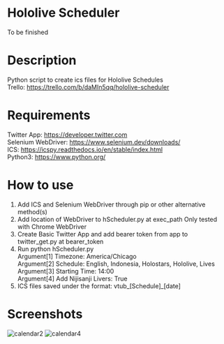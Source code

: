 # Hololive Scheduler

To be finished

# Description <br />
Python script to create ics files for Hololive Schedules <br />
Trello: https://trello.com/b/daMIn5qq/hololive-scheduler

# Requirements <br />
Twitter App: https://developer.twitter.com  <br />
Selenium WebDriver: https://www.selenium.dev/downloads/  <br />
ICS: https://icspy.readthedocs.io/en/stable/index.html <br />
Python3: https://www.python.org/

# How to use
1. Add ICS and Selenium WebDriver through pip or other alternative method(s)
2. Add location of WebDriver to hScheduler.py at exec_path
   Only tested with Chrome WebDriver
3. Create Basic Twitter App and add bearer token from app to twitter_get.py at bearer_token
4. Run python hScheduler.py  <br />
   Argument[1] Timezone: America/Chicago <br />
   Argument[2] Schedule: English, Indonesia, Holostars, Hololive, Lives <br />
   Argument[3] Starting Time: 14:00 <br />
   Argument[4] Add Nijisanji Livers: True
5. ICS files saved under the format: vtub_[Schedule]_[date]

# Screenshots <br />
![calendar2](https://user-images.githubusercontent.com/26319124/126437681-fd651485-f79a-4e0e-ab24-881e08671366.png)
![calendar4](https://user-images.githubusercontent.com/26319124/126440377-a68f9c90-0fda-4a8f-99be-21c3117080f1.png)


